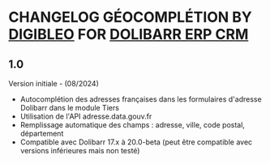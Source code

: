 # CHANGELOG GÉOCOMPLÉTION BY [DIGIBLEO](https://digibleo.com) FOR [DOLIBARR ERP CRM](https://www.dolibarr.org)

## 1.0

Version initiale - (08/2024)

- Autocomplétion des adresses françaises dans les formulaires d'adresse Dolibarr dans le module Tiers
- Utilisation de l'API adresse.data.gouv.fr
- Remplissage automatique des champs : adresse, ville, code postal, département
- Compatible avec Dolibarr 17.x à 20.0-beta (peut être compatible avec versions inférieures mais non testé)